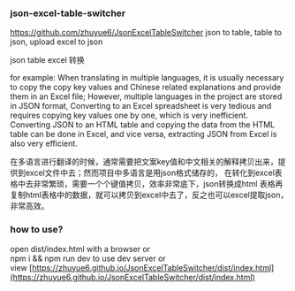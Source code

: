 ### json-excel-table-switcher
https://github.com/zhuyue6/JsonExcelTableSwitcher
json to table, table to json, upload excel to json

json table excel 转换

for example:
When translating in multiple languages, it is usually necessary to copy the copy key values and Chinese related explanations and provide them in an Excel file; However, multiple languages in the project are stored in JSON format,
Converting to an Excel spreadsheet is very tedious and requires copying key values one by one, which is very inefficient. Converting JSON to an HTML table and copying the data from the HTML table can be done in Excel, and vice versa, extracting JSON from Excel is also very efficient.

在多语言进行翻译的时候，通常需要把文案key值和中文相关的解释拷贝出来，提供到excel文件中去；然而项目中多语言是用json格式储存的，
在转化到excel表格中去非常繁琐，需要一个个键值拷贝，效率非常底下，json转换成html 表格再复制html表格中的数据，就可以拷贝到excel中去了，反之也可以excel提取json，非常高效。

### how to use?

open dist/index.html with a browser  or  
npm i && npm run dev to use dev server or  
view [https://zhuyue6.github.io/JsonExcelTableSwitcher/dist/index.html](https://zhuyue6.github.io/JsonExcelTableSwitcher/dist/index.html)

